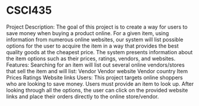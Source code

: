 # CSCI435

Project Description:
The goal of this project is to create a way for users to save money when buying a product online. For a given item, using information from numerous online websites, our system will list possible options for the user to acquire the item in a way that provides the best quality goods at the cheapest price. The system presents information about the item options such as their prices, ratings, vendors, and websites.
Features:
Searching for an item will list out several online vendors/stores that sell the item and will list:
Vendor
Vendor website
Vendor country
Item
Prices
Ratings
Website links
Users: 
This project targets online shoppers who are looking to save money. Users must provide an item to look up. After looking through all the options, the user can click on the provided website links and place their orders directly to the online store/vendor.
